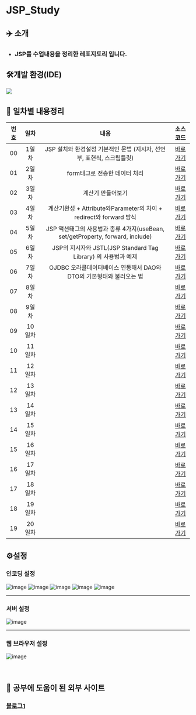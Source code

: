 # JSP_Study

## ✈️ 소개

-   ### JSP를 수업내용을 정리한 레포지토리 입니다.

## 🛠개발 환경(IDE)

[![](https://img.shields.io/badge/eclipse-2C2255?style=for-the-badge&logo=eclipse&logoColor=white)](<[https://code.visualstudio.com/download](https://www.eclipse.org/downloads/packages/release/2019-06/r/eclipse-ide-enterprise-java-developers)>)

## 🔗 일차별 내용정리

| 번호 |  일차  |                                  내용                                  |     소스코드      |
| :--: | :----: | :--------------------------------------------------------------------: | :---------------: |
|  00  | 1일차  | JSP 설치와 환경설정 기본적인 문법 (지시자, 선언부, 표현식, 스크립틀릿) | [바로가기][day01] |
|  01  | 2일차  |                     form태그로 전송한 데이터 처리                      | [바로가기][day02] |
|  02  | 3일차  |                           계산기 만들어보기                            | [바로가기][day03] |
|  03  | 4일차  |   계산기완성 + Attribute와Parameter의 차이 + redirect와 forward 방식   | [바로가기][day04] |
|  04  | 5일차  |  JSP 액션태그의 사용법과 종류 4가지(useBean, set/getProperty, forward, include) | [바로가기][day05] |
|  05  | 6일차  |    JSP의 지시자와 JSTL(JSP Standard Tag Library) 의 사용법과 예제      | [바로가기][day06] |
|  06  | 7일차  |    OJDBC 오라클데이터베이스 연동해서 DAO와 DTO의 기본형태와 불러오는 법    | [바로가기][day07] |
|  07  | 8일차  |                                                                        | [바로가기][day08] |
|  08  | 9일차  |                                                                        | [바로가기][day09] |
|  09  | 10일차 |                                                                        | [바로가기][day10] |
|  10  | 11일차 |                                                                        | [바로가기][day11] |
|  11  | 12일차 |                                                                        | [바로가기][day12] |
|  12  | 13일차 |                                                                        | [바로가기][day13] |
|  13  | 14일차 |                                                                        | [바로가기][day13] |
|  14  | 15일차 |                                                                        | [바로가기][day15] |
|  15  | 16일차 |                                                                        | [바로가기][day16] |
|  16  | 17일차 |                                                                        | [바로가기][day17] |
|  17  | 18일차 |                                                                        | [바로가기][day18] |
|  18  | 19일차 |                                                                        | [바로가기][day19] |
|  19  | 20일차 |                                                                        | [바로가기][day20] |

## ⚙️설정

### 인코딩 설정 <br/>

![image](https://github.com/Employment-Study/.github/assets/44068819/49b5c8bf-e3d1-48fa-b5cf-ad5b5fe8544d)
![image](https://github.com/Employment-Study/.github/assets/44068819/3ffc8b38-4314-4630-a992-9b9dc7d802b6)
![image](https://github.com/Employment-Study/.github/assets/44068819/3f1df0d8-daec-4b14-b245-87194fe71de0)
![image](https://github.com/Employment-Study/.github/assets/44068819/d51b314a-95f5-4531-acf9-47b38ad2110a)
![image](https://github.com/Employment-Study/.github/assets/44068819/dcd2e345-4d5b-44ba-9be0-9a5c4aa6a769)

---

### 서버 설정

![image](https://github.com/Employment-Study/.github/assets/44068819/5a958a69-1e18-4adf-8f13-4588a1982107)

---

### 웹 브라우저 설정

![image](https://github.com/Employment-Study/.github/assets/44068819/3e86b33b-8507-4569-b438-e5585cfb7ba8)

<br/>

## 📌 공부에 도움이 된 외부 사이트

### [블로그1](https://doitnow-man.tistory.com/entry/JSP-1-JSP-%EC%A0%95%EC%9D%98-%EB%B0%8F-%EB%8F%99%EC%9E%91-%EB%B0%A9%EC%8B%9D)

[day01]: ./day01/WebContent/
[day02]: ./day02/WebContent/
[day03]: ./day03/WebContent/
[day04]: ./day04/WebContent/
[day05]: ./day05/WebContent/
[day06]: ./day06/WebContent/
[day07]: ./day07/WebContent/
[day08]: ./day08/WebContent/
[day09]: ./day09/WebContent/
[day10]: ./day10/WebContent/
[day11]: ./day11/WebContent/
[day12]: ./day12/WebContent/
[day13]: ./day13/WebContent/
[day14]: ./day14/WebContent/
[day15]: ./day15/WebContent/
[day16]: ./day16/WebContent/
[day17]: ./day17/WebContent/
[day18]: ./day18/WebContent/
[day19]: ./day19/WebContent/
[day20]: ./day20/WebContent/
